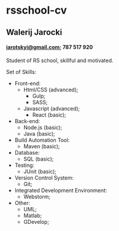 # rsschool-cv
## Walerij Jarocki
#### iarotskyi@gmail.com; 787 517 920
Student of RS school, skillful and motivated.

Set of Skills:
* Front-end:
    * Html/CSS (advanced);
        * Gulp;
        * SASS;
    * Javascript (advanced);
        * React (basic);
* Back-end:
    * Node.js (basic);
    * Java (basic);
* Build Automation Tool:
    * Maven (basic);
* Database:
    * SQL (basic);
* Testing:
    * JUnit (basic);
* Version Control System:
    * Git;
* Integrated Development Environment:
    * Webstorm;
* Other:
    * UML;
    * Matlab;
    * GDevelop;
    


